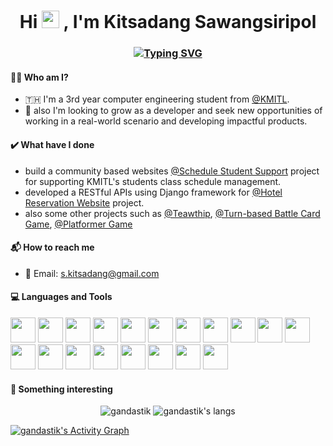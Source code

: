 <h1 align="center">Hi <img src="https://media.giphy.com/media/hvRJCLFzcasrR4ia7z/giphy.gif" width="28">
, I'm Kitsadang Sawangsiripol</h1>
<h3 align="center"><a href="https://git.io/typing-svg"><img src="https://readme-typing-svg.herokuapp.com?font=Fira+Code&duration=3000&pause=1000&color=F71A1A&width=540&lines=A+passionate+and+motivated+software+developer" alt="Typing SVG" /></a></h3>

#### 👨‍💻 Who am I?
- 🇹🇭 I'm a 3rd year computer engineering student from [@KMITL](https://www.kmitl.ac.th).
- 🙂 also I'm looking to grow as a developer and seek new opportunities of working in a real-world scenario and developing impactful products.

#### ✔️ What have I done
- build a community based websites [@Schedule Student Support](https://github.com/ExodiaZquad/SSS-Frontend) project for supporting KMITL's students class schedule management.
- developed a RESTful APIs using Django framework for [@Hotel Reservation Website](https://github.com/ExodiaZquad/Hotel-Backend) project.
- also some other projects such as [@Teawthip](https://github.com/gandastik/TeawThip), [@Turn-based Battle Card Game](https://github.com/gandastik/CardGame),
[@Platformer Game](https://github.com/gandastik/InVaders)

#### 📬 How to reach me
- 💌 Email: s.kitsadang@gmail.com

#### 💻 Languages and Tools
<p>
<img src="https://cdn.jsdelivr.net/gh/devicons/devicon/icons/vim/vim-original.svg" height="40" width="40"/>
<img src="https://cdn.jsdelivr.net/gh/devicons/devicon/icons/react/react-original-wordmark.svg" height="40" width="40"/>
<img src="https://cdn.jsdelivr.net/gh/devicons/devicon/icons/javascript/javascript-original.svg" height="40" width="40" />
<img src="https://cdn.jsdelivr.net/gh/devicons/devicon/icons/typescript/typescript-original.svg" height="40" width="40" />
<img src="https://cdn.jsdelivr.net/gh/devicons/devicon/icons/html5/html5-original.svg" height="40" width="40"/>
<img src="https://cdn.jsdelivr.net/gh/devicons/devicon/icons/css3/css3-original.svg" height="40" width="40"/>
<img src="https://cdn.jsdelivr.net/gh/devicons/devicon/icons/tailwindcss/tailwindcss-plain.svg" height="40" width="40"/>
<img src="https://cdn.jsdelivr.net/gh/devicons/devicon/icons/c/c-original.svg" height="40" width="40"/>
<img src="https://cdn.jsdelivr.net/gh/devicons/devicon/icons/cplusplus/cplusplus-original.svg" height="40" width="40"/>
<img src="https://cdn.jsdelivr.net/gh/devicons/devicon/icons/csharp/csharp-original.svg" height="40" width="40"/>
<img src="https://cdn.jsdelivr.net/gh/devicons/devicon/icons/go/go-original.svg" height="40" width="40"/>
<img src="https://cdn.jsdelivr.net/gh/devicons/devicon/icons/java/java-original.svg" height="40" width="40"/>
<img src="https://cdn.jsdelivr.net/gh/devicons/devicon/icons/python/python-original.svg" height="40" width="40"/>
<img src="https://cdn.jsdelivr.net/gh/devicons/devicon/icons/nodejs/nodejs-original-wordmark.svg" height="40" width="40"/>
<img src="https://cdn.jsdelivr.net/gh/devicons/devicon/icons/heroku/heroku-plain.svg" height="40" width="40"/>
<img src="https://cdn.jsdelivr.net/gh/devicons/devicon/icons/mongodb/mongodb-original-wordmark.svg" height="40" width="40"/>
<img src="https://cdn.jsdelivr.net/gh/devicons/devicon/icons/git/git-original.svg" height="40" width="40"/>
<img src="https://cdn.jsdelivr.net/gh/devicons/devicon/icons/linux/linux-original.svg" height="40" width="40" />
<img src="https://cdn.jsdelivr.net/gh/devicons/devicon/icons/express/express-original.svg" height="40" width="40"/>
</p>

#### 👀 Something interesting
<p align="center">
<img src="https://github-readme-stats.vercel.app/api?username=gandastik&count_private=true&show_icons=true&theme=github_dark&hide_title=true&include_all_commits=true" alt="gandastik"/>
<img src="https://github-readme-stats.vercel.app/api/top-langs/?username=gandastik&layout=compact&langs_count=10&hide=Jupyter+Notebook,CMake&theme=github_dark" alt="gandastik's langs" />
</p>
<a href="https://github.com/ashutosh00710/github-readme-activity-graph"><img alt="gandastik's Activity Graph" src="https://denvercoder1-activity-graph.herokuapp.com/graph/?username=gandastik&bg_color=1F222E&color=F8D866&line=F85D7F&point=FFFFFF&hide_border=true" /></a>
<!---
gandastik/gandastik is a ✨ special ✨ repository because its `README.md` (this file) appears on your GitHub profile.
You can click the Preview link to take a look at your changes.
--->
